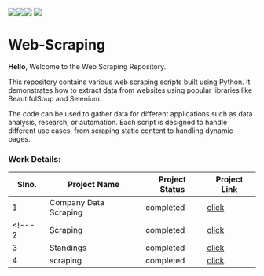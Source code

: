<img src=https://img.shields.io/badge/build%20with-python-yellow><img src="https://img.shields.io/badge/-Beautiful Soup-blueviolet"><img src="https://img.shields.io/badge/selenium-red">
<img src="https://img.shields.io/badge/domain-Web%20Scraping-blue.svg">


# Web-Scraping
<p align="justify">
  
**Hello**, Welcome to the Web Scraping Repository.

This repository contains various web scraping scripts built using Python. It demonstrates how to extract data from websites using popular libraries like BeautifulSoup and Selenium. 

The code can be used to gather data for different applications such as data analysis, research, or automation. Each script is designed to handle different use cases, from scraping static content to handling dynamic pages.
</p>

### Work Details:

Slno. |Project Name | Project Status | Project Link |
------------- | ------------- | ------------- | ------------- |
1             |Company Data Scraping     | completed    |    <a href = "./Company.ipynb">click   </a>|
<!--- 2             | Scraping     | completed     |   <a href = "./.ipynb">click   </a>            |
3             | Standings  | completed | <a href = "./.ipynb">click </a> |
4             |scraping | completed | <a href = "./.ipynb">click </a> | --->
